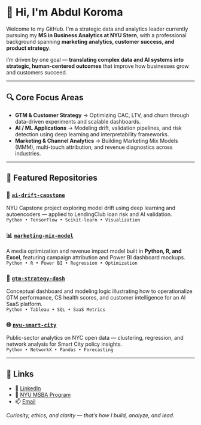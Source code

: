 # 👋 Hi, I'm Abdul Koroma

Welcome to my GitHub. I'm a strategic data and analytics leader currently pursuing my **MS in Business Analytics at NYU Stern**, with a professional background spanning **marketing analytics, customer success, and product strategy**.  

I’m driven by one goal — **translating complex data and AI systems into strategic, human-centered outcomes** that improve how businesses grow and customers succeed.

---

## 🔍 Core Focus Areas

- **GTM & Customer Strategy** → Optimizing CAC, LTV, and churn through data-driven experiments and scalable dashboards.  
- **AI / ML Applications** → Modeling drift, validation pipelines, and risk detection using deep learning and interpretability frameworks.  
- **Marketing & Channel Analytics** → Building Marketing Mix Models (MMM), multi-touch attribution, and revenue diagnostics across industries.

---

## 📁 Featured Repositories

### 🚀 [`ai-drift-capstone`](link-to-repo)
NYU Capstone project exploring model drift using deep learning and autoencoders — applied to LendingClub loan risk and AI validation.  
`Python • TensorFlow • Scikit-learn • Visualization`

### 📊 [`marketing-mix-model`](link-to-repo)
A media optimization and revenue impact model built in **Python, R, and Excel**, featuring campaign attribution and Power BI dashboard mockups.  
`Python • R • Power BI • Regression • Optimization`

### 🧠 [`gtm-strategy-dash`](link-to-repo)
Conceptual dashboard and modeling logic illustrating how to operationalize GTM performance, CS health scores, and customer intelligence for an AI SaaS platform.  
`Python • Tableau • SQL • SaaS Metrics`

### 🌐 [`nyu-smart-city`](link-to-repo)
Public-sector analytics on NYC open data — clustering, regression, and network analysis for Smart City policy insights.  
`Python • NetworkX • Pandas • Forecasting`

---

## 🔗 Links

- 💼 [LinkedIn](https://www.linkedin.com/in/abdul-koroma-61019397)  
- 📘 [NYU MSBA Program](https://www.stern.nyu.edu/programs-admissions/ms-business-analytics)  
- 📫 [Email](mailto:akoroma4749@gmail.com)

*Curiosity, ethics, and clarity — that’s how I build, analyze, and lead.*
